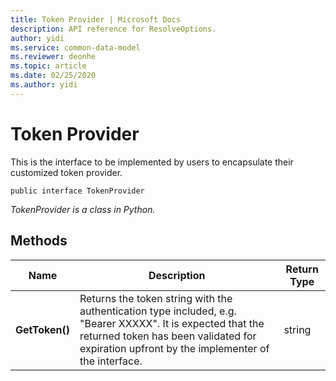 ```yaml
---
title: Token Provider | Microsoft Docs
description: API reference for ResolveOptions.
author: yidi
ms.service: common-data-model
ms.reviewer: deonhe 
ms.topic: article
ms.date: 02/25/2020
ms.author: yidi
---
```


# Token Provider

This is the interface to be implemented by users to encapsulate their customized token provider.

```
public interface TokenProvider
```
*TokenProvider is a class in Python.*

## Methods
|Name|Description|Return Type|
|---|---|---|
|**GetToken()**|Returns the token string with the authentication type included, e.g. "Bearer XXXXX". It is expected that the returned token has been validated for expiration upfront by the implementer of the interface.|string|

